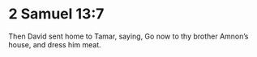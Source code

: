 # 2 Samuel 13:7

Then David sent home to Tamar, saying, Go now to thy brother Amnon’s house, and dress him meat.